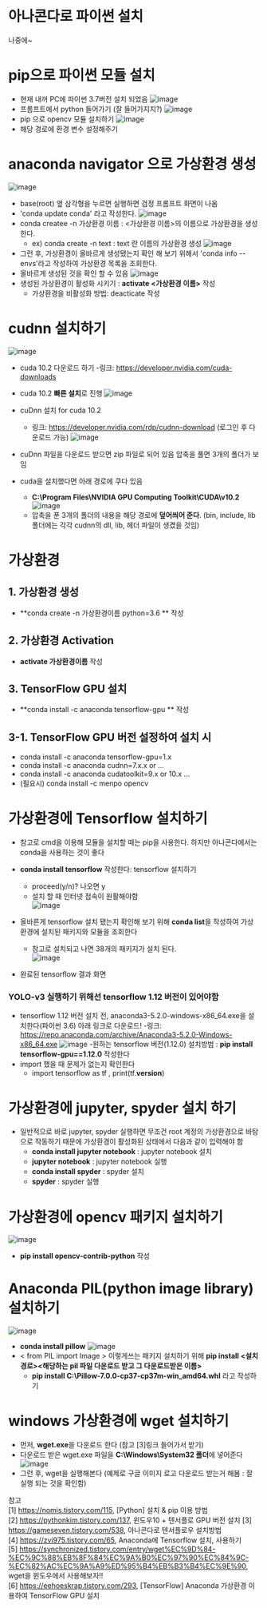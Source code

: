 # 아나콘다로 파이썬 설치
나중에~  

# pip으로 파이썬 모듈 설치
- 현재 내꺼 PC에 파이썬 3.7버전 설치 되었음
![image](https://user-images.githubusercontent.com/56099627/71706649-96659d00-2e29-11ea-818d-368618d7ed36.png)  
- 프롬프트에서 python 들어가기 (잘 들어가지지?)
![image](https://user-images.githubusercontent.com/56099627/71706701-f1978f80-2e29-11ea-90f4-13c6a9c4c171.png) 
- pip 으로 opencv 모듈 설치하기 
![image](https://user-images.githubusercontent.com/56099627/71706815-46d3a100-2e2a-11ea-90cf-9c01bd3930ef.png)  
- 해당 경로에 환경 변수 설정해주기

# anaconda navigator 으로 가상환경 생성
![image](https://user-images.githubusercontent.com/56099627/71880789-69402400-3174-11ea-93a8-422a02cf5551.png)
- base(root) 옆 삼각형을 누르면 <open Terminal> 실행하면 검정 프롬프트 화면이 나옴
- 'conda update conda' 라고 작성한다. 
![image](https://user-images.githubusercontent.com/56099627/71881281-5e39c380-3175-11ea-8fe0-1851ca156388.png)
- conda createe -n 가상환경 이름 : <가상환경 이름>의 이름으로 가상환경을 생성한다.
  - ex) conda create -n text : text 란 이름의 가상환경 생성
![image](https://user-images.githubusercontent.com/56099627/71881463-afe24e00-3175-11ea-90d1-2a9df5a4e56f.png)  
- 그런 후, 가상환경이 올바르게 생성됐는지 확인 해 보기 위해서 'conda info --envs'라고 작성하여 가상환경 목록을 조회한다.
- 올바르게 생성된 것을 확인 할 수 있음
![image](https://user-images.githubusercontent.com/56099627/71881680-16676c00-3176-11ea-86fa-97e697cdfd74.png)  
- 생성된 가상환경이 활성화 시키기 : **activate <가상환경 이름>** 작성
  - 가상환경을 비활성화 방법: deacticate 작성

# cudnn 설치하기
![image](https://user-images.githubusercontent.com/56099627/71951429-5f72fb00-321e-11ea-9b1d-55650ce01e3e.png)
- cuda 10.2 다운로드 하기 
  -링크: https://developer.nvidia.com/cuda-downloads
- cuda 10.2 **빠른 설치**로 진행
![image](https://user-images.githubusercontent.com/56099627/71951523-aeb92b80-321e-11ea-9343-5b2b0227db42.png)
  
- cuDnn 설치 for cuda 10.2
  - 링크: https://developer.nvidia.com/rdp/cudnn-download (로그인 후 다운로드 가능)
![image](https://user-images.githubusercontent.com/56099627/71951869-e379b280-321f-11ea-88d5-09d4394e2314.png)
- cuDnn 파일을 다운로드 받으면 zip 파일로 되어 있음 압축을 풀면 3개의 폴더가 보임
- cuda을 설치했다면 아래 경로에 쿠다 있음
  - **C:\Program Files\NVIDIA GPU Computing Toolkit\CUDA\v10.2**
  ![image](https://user-images.githubusercontent.com/56099627/71952116-df9a6000-3220-11ea-97ef-4f77e80d3d5f.png)
  - 압축을 푼 3개의 폴더의 내용을 해당 경로에 **덮어씌어 준다**. (bin, include, lib 폴더에는 각각 cudnn의 dll, lib, 헤더 파일이 생겼을 것임)

# 가상환경 
## 1. 가상환경 생성
- **conda create -n 가상환경이름 python=3.6 ** 작성
## 2. 가상환경 Activation
- **activate 가상환경이름** 작성
## 3. TensorFlow GPU 설치
- **conda install -c anaconda tensorflow-gpu **  작성
## 3-1. TensorFlow GPU 버전 설정하여 설치 시 
- conda install -c anaconda tensorflow-gpu=1.x
- conda install -c anaconda cudnn=7.x.x or ... 
- conda install -c anaconda cudatoolkit=9.x or 10.x ... 
- (필요시) conda install -c menpo opencv


# 가상환경에 Tensorflow 설치하기 
- 참고로 cmd을 이용해 모듈을 설치할 때는 pip을 사용한다. 하지만 아나콘다에서는 conda을 사용하는 것이 좋다
  
- **conda install tensorflow** 작성한다: tensorflow 설치하기  
  - proceed(y/n)? 나오면 y
  - 설치 할 때 인터넷 접속이 원활해야함  
![image](https://user-images.githubusercontent.com/56099627/71882178-4ebb7a00-3177-11ea-91af-d514711d2adb.png)  
- 올바른게 tensorflow 설치 됐는지 확인해 보기 위해 **conda list**을 작성하여 가상환경에 설치된 패키지와 모듈을 조회한다
  - 참고로 설치되고 나면 38개의 패키지가 설치 된다.  
![image](https://user-images.githubusercontent.com/56099627/71882305-8f1af800-3177-11ea-8900-f7a6f9466d41.png)
- 완료된 tensorflow 결과 화면

### YOLO-v3 실행하기 위해선 tensorflow 1.12 버전이 있어야함
- tensorflow 1.12 버전 설치 전, anaconda3-5.2.0-windows-x86_64.exe을 설치한다(파이썬 3.6) 아래 링크로 다운로드!
  -링크: https://repo.anaconda.com/archive/Anaconda3-5.2.0-Windows-x86_64.exe
![image](https://user-images.githubusercontent.com/56099627/71955306-43c22180-322b-11ea-90b5-597f81a72702.png)
-원하는 tensorflow 버전(1.12.0) 설치방법 : **pip install tensorflow-gpu==1.12.0** 작성한다
- import 했을 때 문제가 없는지 확인한다
  - import tensorflow as tf , print(tf.__version__)

# 가상환경에 jupyter, spyder 설치 하기
- 일반적으로 바로 jupyter, spyder 실행하면 무조건 root 계정의 가상환경으로 바탕으로 작동하기 때문에  가상환경이 활성화된 상태에서 다음과 같이 입력해야 함
  - **conda install jupyter notebook** : jupyter notebook 설치
  - **jupyter notebook** : jupyter notebook 실행
  - **conda install spyder** : spyder 설치
  - **spyder** : spyder 실행

# 가상환경에 opencv 패키지 설치하기
![image](https://user-images.githubusercontent.com/56099627/71884104-03a36600-317b-11ea-8bbf-12a94aba3cb9.png)
- **pip install opencv-contrib-python** 작성

# Anaconda PIL(python image library) 설치하기
![image](https://user-images.githubusercontent.com/56099627/71964489-049ecb00-3241-11ea-9ee6-12efaf1b7754.png)
- **conda install pillow**
![image](https://user-images.githubusercontent.com/56099627/71885166-26367e80-317d-11ea-9cf0-548d70c6e843.png)
- < from PIL import Image > 이렇게쓰는 패키지 설치하기 위해 **pip install <설치경로>\<해당하는 pil 파일 다운로드 받고 그 다운로드받은 이름>** 
  - **pip install C:\Pillow-7.0.0-cp37-cp37m-win_amd64.whl** 라고 작성하기

# windows 가상환경에 wget 설치하기
- 먼저, **wget.exe**을 다운로드 한다 (참고 [3]링크 들어가서 받기)
- 다운로드 받은 wget.exe 파일을 **C:\Windows\System32 폴더**에 넣어준다
![image](https://user-images.githubusercontent.com/56099627/71944747-1d3ebf00-3208-11ea-8226-884333b0bfa5.png)  
- 그런 후, wget을 실행해본다 (예제로 구글 이미지 로고 다운로드 받는거 해봄 : 잘 실행 되는 것을 확인함)

참고  
[1] https://nomis.tistory.com/115,  [Python] 설치 & pip 이용 방법  
[2] https://pythonkim.tistory.com/137, 윈도우10 + 텐서플로 GPU 버전 설치
[3] https://gameseven.tistory.com/538, 아나콘다로 텐서플로우 설치방법  
[4] https://zvi975.tistory.com/65, Anaconda에 Tensorflow 설치, 사용하기  
[5] https://synchronized.tistory.com/entry/wget%EC%9D%84-%EC%9C%88%EB%8F%84%EC%9A%B0%EC%97%90%EC%84%9C-%EC%82%AC%EC%9A%A9%ED%95%B4%EB%B3%B4%EC%9E%90, wget을 윈도우에서 사용해보자!!  
[6] https://eehoeskrap.tistory.com/293, [TensorFlow] Anaconda 가상환경 이용하여 TensorFlow GPU 설치  
